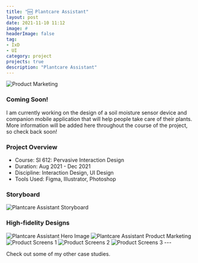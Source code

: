 ```yaml
---
title: "🆕 Plantcare Assistant"
layout: post
date: 2021-11-10 11:12
image: #
headerImage: false
tag:
- IxD
- UI
category: project
projects: true
description: "Plantcare Assistant"
---
```


<img src="http://nicholasgiles.com/assets/images/plantcare/product_marketing.png" class="bigger-image" alt="Product Marketing" />

### Coming Soon!

I am currently working on the design of a soil moisture sensor device and companion mobile application that will help people take care of their plants. More information will be added here throughout the course of the project, so check back soon!

### Project Overview
* Course: SI 612: Pervasive Interaction Design
* Duration: Aug 2021 - Dec 2021
* Discipline: Interaction Design, UI Design
* Tools Used: Figma, Illustrator, Photoshop

### Storyboard
<img src="http://nicholasgiles.com/assets/images/plantcare/plantcare-storyboard.png" alt="Plantcare Assistant Storyboard" />

### High-fidelity Designs

<img src="http://nicholasgiles.com/assets/images/plantcare/plantcare-hero.jpg" class="bigger-image" alt="Plantcare Assistant Hero Image" />

<img src="http://nicholasgiles.com/assets/images/plantcare/product-marketing2.jpg" class="bigger-image" alt="Plantcare Assistant Product Marketing" />


<img src="http://nicholasgiles.com/assets/images/plantcare/product_screens_1.png" class="bigger-image" alt="Product Screens 1" />
<img src="http://nicholasgiles.com/assets/images/plantcare/product_screens_2.png" class="bigger-image" alt="Product Screens 2" />
<img src="http://nicholasgiles.com/assets/images/plantcare/product_screens_3.png" class="bigger-image" alt="Product Screens 3" />
---

Check out some of my other <span class="evidence"><a href="https://nicholasgiles.com/projects/" style="text-decoration: none">case studies</a></span>.

